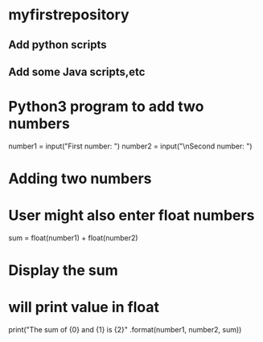 # myfirstrepository
## Add python scripts
## Add some Java scripts,etc
# Python3 program to add two numbers 
  
number1 = input("First number: ") 
number2 = input("\nSecond number: ") 
  
# Adding two numbers 
# User might also enter float numbers 
sum = float(number1) + float(number2) 
  
# Display the sum 
# will print value in float 
print("The sum of {0} and {1} is {2}" .format(number1, number2, sum)) 
